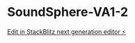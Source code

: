 # SoundSphere-VA1-2

[Edit in StackBlitz next generation editor ⚡️](https://stackblitz.com/~/github.com/yMeeraki/SoundSphere-VA1-2)